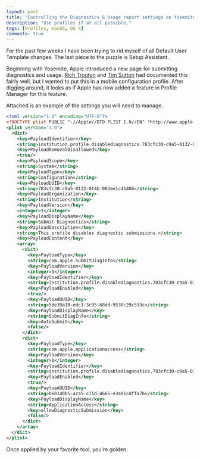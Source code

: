 ```yaml
---
layout: post
title: "Controlling the Diagnostics & Usage report settings on Yosemite – A profile alternative"
description: "Use profiles if at all possible."
tags: [Profiles, macOS, OS X]
comments: true
---
```


For the past few weeks I have been trying to rid myself of all Default User Template changes. The last piece to the puzzle is Setup Assistant.

Beginning with Yosemite, Apple introduced a new page for submitting diagnostics and usage. [Rich Trouton](https://derflounder.wordpress.com/2014/11/21/controlling-the-diagnostics-usage-report-settings-on-yosemite/) and [Tim Sutton](http://macops.ca/diagnostics-prompt-yosemite) had documented this fairly well, but I wanted to put this in a mobile configuration profile. After digging around, it looks as if Apple has now added a feature in Profile Manager for this feature.

Attached is an example of the settings you will need to manage.

```xml
<?xml version="1.0" encoding="UTF-8"?>
<!DOCTYPE plist PUBLIC "-//Apple//DTD PLIST 1.0//EN" "http://www.apple.com/DTDs/PropertyList-1.0.dtd">
<plist version="1.0">
  <dict>
    <key>PayloadIdentifier</key>
    <string>institution.profile.disablediagnostics.783cfc30-c9a5-0132-0f4b-003ee1c41406</string>
    <key>PayloadRemovalDisallowed</key>
    <true/>
    <key>PayloadScope</key>
    <string>System</string>
    <key>PayloadType</key>
    <string>Configuration</string>
    <key>PayloadUUID</key>
    <string>783cfc30-c9a5-0132-0f4b-003ee1c41406</string>
    <key>PayloadOrganization</key>
    <string>Institution</string>
    <key>PayloadVersion</key>
    <integer>1</integer>
	<key>PayloadDisplayName</key>
	<string>Submit Diagnostics</string>
	<key>PayloadDescription</key>
	<string>This profile disables diagnostic submissions.</string>
    <key>PayloadContent</key>
    <array>
      <dict>
        <key>PayloadType</key>
        <string>com.apple.SubmitDiagInfo</string>
        <key>PayloadVersion</key>
        <integer>1</integer>
        <key>PayloadIdentifier</key>
        <string>institution.profile.disablediagnostics.783cfc30-c9a5-0132-0f4b-003ee1c41406.privacy.81c44c90-c9a5-0132-0f4d-003ee1c41406.SubmitDiagInfo</string>
        <key>PayloadEnabled</key>
        <true/>
        <key>PayloadUUID</key>
        <string>5de39a10-edc1-3c95-68dd-9530c29c533c</string>
        <key>PayloadDisplayName</key>
        <string>SubmitDiagInfo</string>
        <key>AutoSubmit</key>
        <false/>
      </dict>
      <dict>
        <key>PayloadType</key>
        <string>com.apple.applicationaccess</string>
        <key>PayloadVersion</key>
        <integer>1</integer>
        <key>PayloadIdentifier</key>
        <string>institution.profile.disablediagnostics.783cfc30-c9a5-0132-0f4b-003ee1c41406.privacy.81c44c90-c9a5-0132-0f4d-003ee1c41406.applicationaccess</string>
        <key>PayloadEnabled</key>
        <true/>
        <key>PayloadUUID</key>
        <string>b60140b5-aca5-c71d-4665-e3a91cdffa7b</string>
        <key>PayloadDisplayName</key>
        <string>ApplicationAccess</string>
        <key>allowDiagnosticSubmission</key>
        <false/>
      </dict>
    </array>
  </dict>
</plist>
```

Once applied by your favorite tool, you're golden.